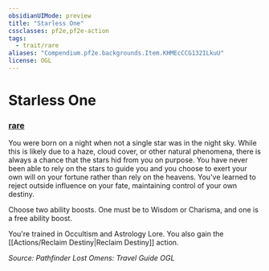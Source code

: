 ```yaml
---
obsidianUIMode: preview
title: "Starless One"
cssclasses: pf2e,pf2e-action
tags:
  - trait/rare
aliases: "Compendium.pf2e.backgrounds.Item.KHMEcCCG132ILkuU"
license: OGL
---
```

# Starless One

### [rare](rare "Rare Rarity Trait")






You were born on a night when not a single star was in the night sky. While this is likely due to a haze, cloud cover, or other natural phenomena, there is always a chance that the stars hid from you on purpose. You have never been able to rely on the stars to guide you and you choose to exert your own will on your fortune rather than rely on the heavens. You've learned to reject outside influence on your fate, maintaining control of your own destiny.

Choose two ability boosts. One must be to Wisdom or Charisma, and one is a free ability boost.

You're trained in Occultism and Astrology Lore. You also gain the [[Actions/Reclaim Destiny|Reclaim Destiny]] action.

*Source: Pathfinder Lost Omens: Travel Guide*
*OGL*